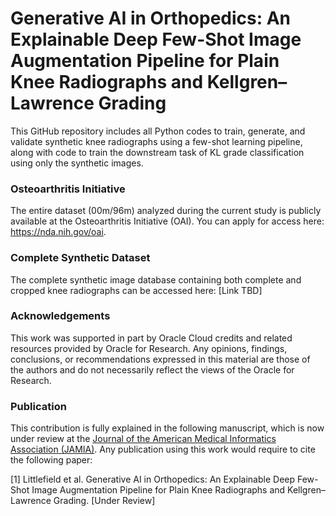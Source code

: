 # Generative AI in Orthopedics: An Explainable Deep Few-Shot Image Augmentation Pipeline for Plain Knee Radiographs and Kellgren–Lawrence Grading

This GitHub repository includes all Python codes to train, generate, and validate synthetic knee radiographs using a few-shot learning pipeline, along with code to train the downstream task of KL grade classification using only the synthetic images.  

### Osteoarthritis Initiative
The entire dataset (00m/96m) analyzed during the current study is publicly available at the Osteoarthritis Initiative (OAI). You can apply for access here: https://nda.nih.gov/oai. 

### Complete Synthetic Dataset
The complete synthetic image database containing both complete and cropped knee radiographs can be accessed here: [Link TBD]

### Acknowledgements
This work was supported in part by Oracle Cloud credits and related resources provided by Oracle for Research. Any opinions, findings, conclusions, or recommendations expressed in this material are those of the authors and do not necessarily reflect the views of the Oracle for Research. 

### Publication
This contribution is fully explained in the following manuscript, which is now under review at the [Journal of the American Medical Informatics Association (JAMIA)](https://academic.oup.com/jamia). Any publication using this work would require to cite the following paper:

[1] Littlefield et al. Generative AI in Orthopedics: An Explainable Deep Few-Shot Image Augmentation Pipeline for Plain Knee Radiographs and Kellgren–Lawrence Grading. [Under Review]
